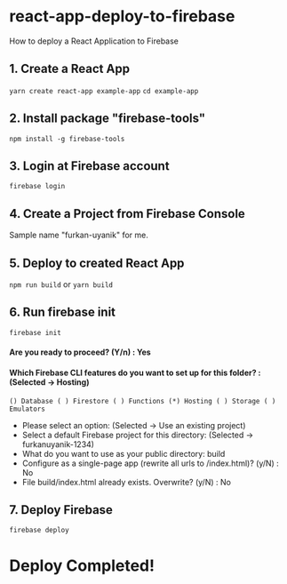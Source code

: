 # react-app-deploy-to-firebase
How to deploy a React Application to Firebase


## 1. Create a React App
``yarn create react-app example-app``
``cd example-app``

## 2. Install package "firebase-tools"
``npm install -g firebase-tools``

## 3. Login at Firebase account
``firebase login``

## 4. Create a Project from Firebase Console
Sample name "furkan-uyanik" for me.

## 5. Deploy to created React App
``npm run build``
or
``yarn build``

## 6. Run firebase init
``firebase init``

#### Are you ready to proceed? (Y/n) : Yes
#### Which Firebase CLI features do you want to set up for this folder? : (Selected -> Hosting) 
``
() Database
( ) Firestore
( ) Functions
(*) Hosting
( ) Storage
( ) Emulators
``

* Please select an option: (Selected -> Use an existing project)
* Select a default Firebase project for this directory: (Selected -> furkanuyanik-1234)
* What do you want to use as your public directory: build
* Configure as a single-page app (rewrite all urls to /index.html)? (y/N) : No
* File build/index.html already exists. Overwrite? (y/N) : No

## 7. Deploy Firebase
``firebase deploy``

# Deploy Completed!
